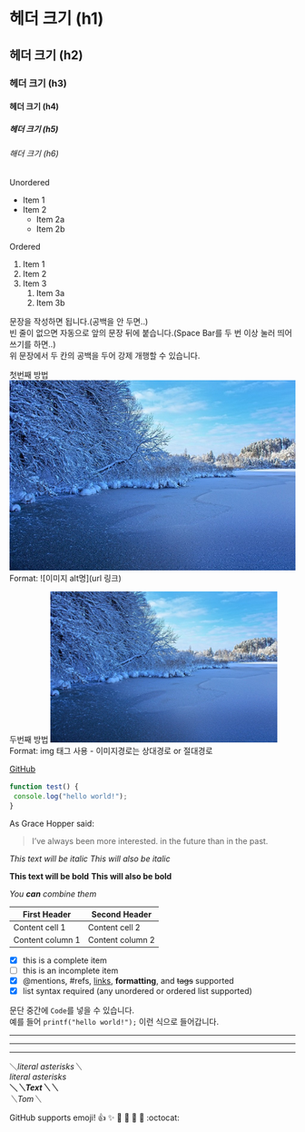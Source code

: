 # 헤더 크기 (h1) 
## 헤더 크기 (h2) 
### 헤더 크기 (h3) 
#### 헤더 크기 (h4) 
##### 헤더 크기 (h5) 
###### 해더 크기 (h6)

Unordered 
* Item 1 
* Item 2 
    * Item 2a 
    * Item 2b 

Ordered 
1. Item 1 
1. Item 2 
1. Item 3 
    1. Item 3a 
    1. Item 3b

문장을 작성하면 됩니다.(공백을 안 두면..)   
빈 줄이 없으면 자동으로 앞의 문장 뒤에 붙습니다.(Space Bar를 두 번 이상 눌러 띄어쓰기를 하면..)   
위 문장에서 두 칸의 공백을 두어 강제 개행할 수 있습니다.

첫번째 방법 
![Github logo](/images/water2.jpg) 
Format: ![이미지 alt명](url 링크)

두번째 방법 
<a href="#"><img src="https://github.com/ParkBeom4856/test/blob/main/images/water2.jpg" width="400px" alt="sample image"></a> 
Format: img 태그 사용 - 이미지경로는 상대경로 or 절대경로

[GitHub](http://github.com "깃허브")
```javascript 
function test() { 
 console.log("hello world!"); 
} 
```

As Grace Hopper said: 

> I’ve always been more interested. 
> in the future than in the past.

*This text will be italic* 
_This will also be italic_ 

**This text will be bold** 
__This will also be bold__ 

*You **can** combine them*

First Header | Second Header 
------------ | ------------- 
Content cell 1 | Content cell 2 
Content column 1 | Content column 2

- [x] this is a complete item 
- [ ] this is an incomplete item 
- [x] @mentions, #refs, [links](), **formatting**, and <del>tags</del> supported 
- [x] list syntax required (any unordered or ordered list supported)

문단 중간에 `Code`를 넣을 수 있습니다.  
예를 들어 `printf("hello world!");` 이런 식으로 들어갑니다.

--- 
*** 
___

＼*literal asterisks＼*  
*literal asterisks*  
__＼*＼*Text＼*＼*__  
_＼_Tom＼__  

GitHub supports emoji! 
:+1: :sparkles: :camel: :tada: 
:rocket: :metal: :octocat:



